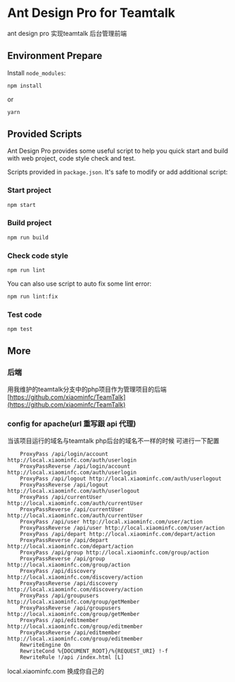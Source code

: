 # Ant Design Pro for Teamtalk

ant design pro 实现teamtalk 后台管理前端

## Environment Prepare

Install `node_modules`:

```bash
npm install
```

or

```bash
yarn
```

## Provided Scripts

Ant Design Pro provides some useful script to help you quick start and build with web project, code style check and test.

Scripts provided in `package.json`. It's safe to modify or add additional script:

### Start project

```bash
npm start
```

### Build project

```bash
npm run build
```

### Check code style

```bash
npm run lint
```

You can also use script to auto fix some lint error:

```bash
npm run lint:fix
```

### Test code

```bash
npm test
```

## More

### 后端

用我维护的teamtalk分支中的php项目作为管理项目的后端 [https://github.com/xiaominfc/TeamTalk](https://github.com/xiaominfc/TeamTalk)


### config for apache(url 重写跟 api 代理)


当该项目运行的域名与teamtalk php后台的域名不一样的时候 可进行一下配置

```
    ProxyPass /api/login/account http://local.xiaominfc.com/auth/userlogin
    ProxyPassReverse /api/login/account http://local.xiaominfc.com/auth/userlogin
    ProxyPass /api/logout http://local.xiaominfc.com/auth/userlogout
    ProxyPassReverse /api/logout http://local.xiaominfc.com/auth/userlogout
    ProxyPass /api/currentUser http://local.xiaominfc.com/auth/currentUser
    ProxyPassReverse /api/currentUser http://local.xiaominfc.com/auth/currentUser
    ProxyPass /api/user http://local.xiaominfc.com/user/action
    ProxyPassReverse /api/user http://local.xiaominfc.com/user/action
    ProxyPass /api/depart http://local.xiaominfc.com/depart/action
    ProxyPassReverse /api/depart http://local.xiaominfc.com/depart/action
    ProxyPass /api/group http://local.xiaominfc.com/group/action
    ProxyPassReverse /api/group http://local.xiaominfc.com/group/action
    ProxyPass /api/discovery http://local.xiaominfc.com/discovery/action
    ProxyPassReverse /api/discovery http://local.xiaominfc.com/discovery/action
    ProxyPass /api/groupusers http://local.xiaominfc.com/group/getMember
    ProxyPassReverse /api/groupusers http://local.xiaominfc.com/group/getMember
    ProxyPass /api/editmember http://local.xiaominfc.com/group/editmember
    ProxyPassReverse /api/editmember http://local.xiaominfc.com/group/editmember
    RewriteEngine On
    RewriteCond %{DOCUMENT_ROOT}/%{REQUEST_URI} !-f
    RewriteRule !/api /index.html [L]

```

local.xiaominfc.com 换成你自己的



